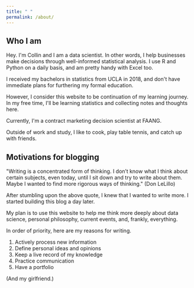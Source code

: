 ```yaml
---
title: " "
permalink: /about/
---
```


## Who I am

Hey. I'm Collin and I am a data scientist. In other words, I help businesses make decisions through well-informed statistical analysis. I use R and Python on a daily basis, and am pretty handy with Excel too. 

I received my bachelors in statistics from UCLA in 2018, and don't have immediate plans for furthering my formal education. 

However, I consider this website to be continuation of my learning journey. In my free time, I'll be learning statistics and collecting notes and thoughts here.

Currently, I'm a contract marketing decision scientist at FAANG.

Outside of work and study, I like to cook, play table tennis, and catch up with friends.

## Motivations for blogging

"Writing is a concentrated form of thinking. I don’t know what I think about certain subjects, even today, until I sit down and try to write about them. Maybe I wanted to find more rigorous ways of thinking." (Don LeLillo)

After stumbling upon the above quote, I knew that I wanted to write more. I started building this blog a day later. 

My plan is to use this website to help me think more deeply about data science, personal philosophy, current events, and, frankly, everything. 

In order of priority, here are my reasons for writing. 

1. Actively process new information 
2. Define personal ideas and opinions 
3. Keep a live record of my knowledge 
4. Practice communication 
5. Have a portfolio











(And my girlfriend.)